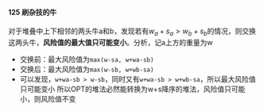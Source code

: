 
#### 125 刷杂技的牛
对于堆叠中上下相邻的两头牛a和b，发现若有$w_a + s_a > w_b + s_b$的情况，则交换这两头牛，**风险值的最大值只可能变小**。分析，记a上方的重量为w
- 交换前：最大风险值为`max(w-sa, w+wa-sb)`
- 交换后：最大风险值为`max(w-sb, w+wb-sa)` 
- 可以发现，`w+wa-sb > w-sb`，同时又有`w+wa-sb > w+wb-sa`，所以最大风险值只可能变小
所以OPT的堆法必然能转换为w+s降序的堆法，风险值只可能小，则风险值不变